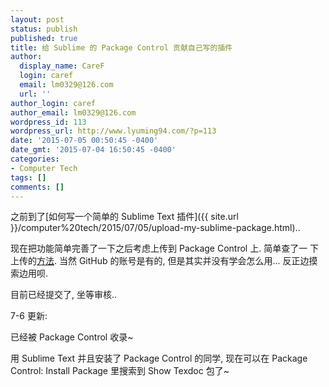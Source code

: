 ```yaml
---
layout: post
status: publish
published: true
title: 给 Sublime 的 Package Control 贡献自己写的插件
author:
  display_name: CareF
  login: caref
  email: lm0329@126.com
  url: ''
author_login: caref
author_email: lm0329@126.com
wordpress_id: 113
wordpress_url: http://www.lyuming94.com/?p=113
date: '2015-07-05 00:50:45 -0400'
date_gmt: '2015-07-04 16:50:45 -0400'
categories:
- Computer Tech
tags: []
comments: []
---
```

之前到了[如何写一个简单的 Sublime Text 插件]({{ site.url }}/computer%20tech/2015/07/05/upload-my-sublime-package.html)..

现在把功能简单完善了一下之后考虑上传到 Package Control 上. 简单查了一
下上传的[方法](https:\\packagecontrol.io\docs\submitting_a_package).
当然 GitHub 的账号是有的, 但是其实并没有学会怎么用... 反正边摸索边用呗.

目前已经提交了, 坐等审核..

7-6 更新:

已经被 Package Control 收录~

用 Sublime Text 并且安装了 Package Control 的同学, 现在可以在 Package Control: Install Package 里搜索到 Show Texdoc 包了~

